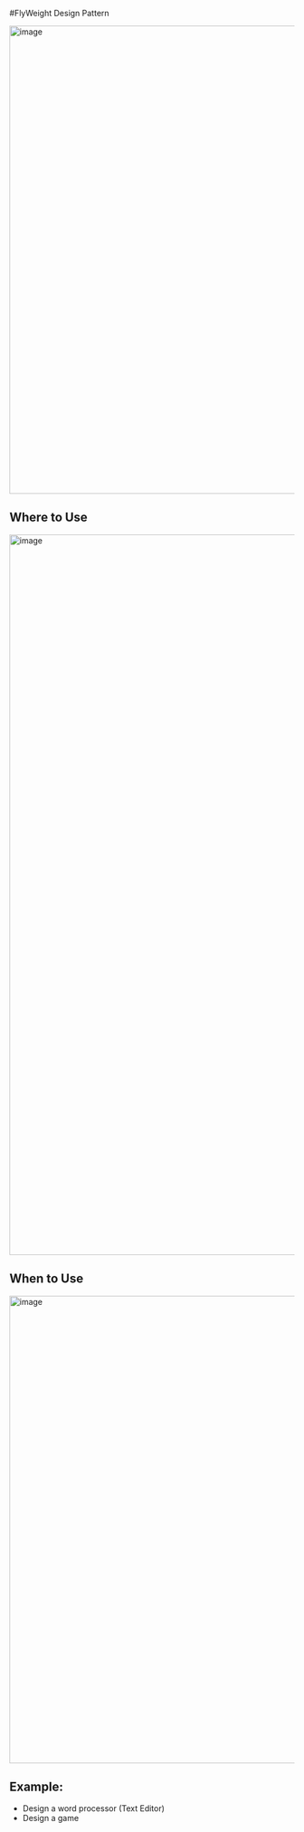 #FlyWeight Design Pattern

<img width="827" alt="image" src="https://github.com/abhijitxroy/design-pattern/assets/161963891/fbc772ed-9568-44db-b903-021a1f61d405">

Where to Use
-
<img width="1273" alt="image" src="https://github.com/abhijitxroy/design-pattern/assets/161963891/ce1269d9-5684-4e9f-9188-b6f1d8cb2eb9">

When to Use
-
<img width="826" alt="image" src="https://github.com/abhijitxroy/design-pattern/assets/161963891/51982df0-b203-462b-b86a-bced60e4ff82">

Example:
-
- Design a word processor (Text Editor)
- Design a game

